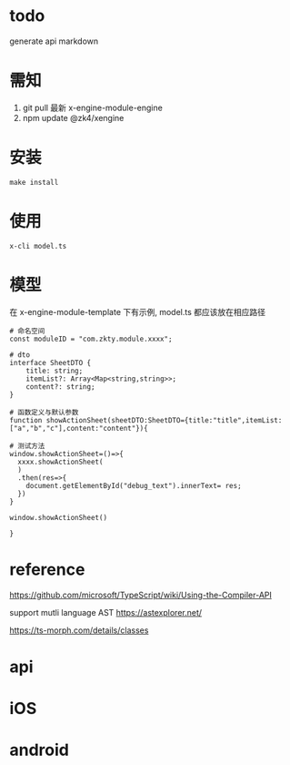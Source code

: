 

# todo 
generate api markdown
# 需知
1. git pull 最新 x-engine-module-engine
1. npm update @zk4/xengine

#  安装
```
make install
```

# 使用
```
x-cli model.ts
```

# 模型
在 x-engine-module-template 下有示例,  model.ts 都应该放在相应路径
```
# 命名空间
const moduleID = "com.zkty.module.xxxx";

# dto
interface SheetDTO {
    title: string;
    itemList?: Array<Map<string,string>>;
    content?: string;
}
  
# 函数定义与默认参数
function showActionSheet(sheetDTO:SheetDTO={title:"title",itemList:["a","b","c"],content:"content"}){

# 测试方法
window.showActionSheet=()=>{
  xxxx.showActionSheet(
  )
  .then(res=>{
    document.getElementById("debug_text").innerText= res;
  })
}

window.showActionSheet()

}

```
# reference
https://github.com/microsoft/TypeScript/wiki/Using-the-Compiler-API

support mutli language AST
https://astexplorer.net/

https://ts-morph.com/details/classes



# api



# iOS


# android


